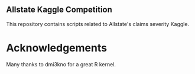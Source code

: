 ## Allstate Kaggle Competition
This repository contains scripts related to Allstate's claims severity Kaggle.

# Acknowledgements
Many thanks to dmi3kno for a great R kernel.